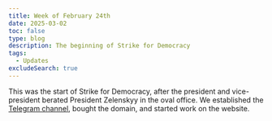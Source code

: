 ```yaml
---
title: Week of February 24th
date: 2025-03-02
toc: false
type: blog
description: The beginning of Strike for Democracy
tags:
  - Updates
excludeSearch: true
---
```


This was the start of Strike for Democracy, after the president and vice-president berated President Zelenskyy in the oval office. We established the [Telegram channel](https://t.me/SfD_2025), bought the domain, and started work on the website.